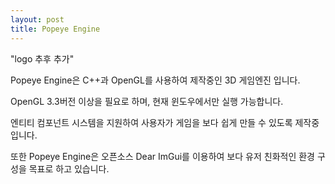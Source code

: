 ```yaml
---
layout: post
title: Popeye Engine
---
```


"logo 추후 추가"

Popeye Engine은 C++과 OpenGL를 사용하여 제작중인 3D 게임엔진 입니다.

OpenGL 3.3버전 이상을 필요로 하며, 현재 윈도우에서만 실행 가능합니다.

엔티티 컴포넌트 시스템을 지원하여 사용자가 게임을 보다 쉽게 만들 수 있도록 제작중입니다.

또한 Popeye Engine은 오픈소스 Dear ImGui를 이용하여 보다 유저 친화적인 환경 구성을 목표로 하고 있습니다.  
